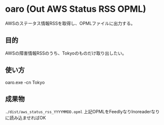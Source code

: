 # oaro (Out AWS Status RSS OPML)
AWSのステータス情報RSSを取得し、OPMLファイルに出力する。

## 目的
AWSの障害情報RSSのうち、Tokyoのものだけ取り出したい。

## 使い方
oaro.exe -cn Tokyo

## 成果物
`./dist/aws_status_rss_YYYYMMDD.opml`
上記OPMLをFeedlyなりInoreaderなりに読み込ませればOK
